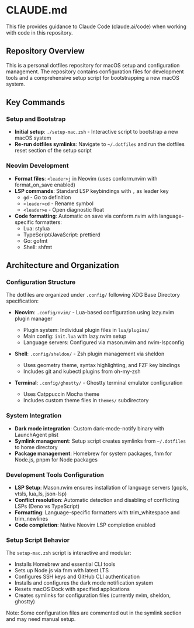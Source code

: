 # CLAUDE.md

This file provides guidance to Claude Code (claude.ai/code) when working with code in this repository.

## Repository Overview

This is a personal dotfiles repository for macOS setup and configuration management. The repository contains configuration files for development tools and a comprehensive setup script for bootstrapping a new macOS system.

## Key Commands

### Setup and Bootstrap
- **Initial setup**: `./setup-mac.zsh` - Interactive script to bootstrap a new macOS system
- **Re-run dotfiles symlinks**: Navigate to `~/.dotfiles` and run the dotfiles reset section of the setup script

### Neovim Development
- **Format files**: `<leader>j` in Neovim (uses conform.nvim with format_on_save enabled)
- **LSP commands**: Standard LSP keybindings with `,` as leader key
  - `gd` - Go to definition
  - `<leader>cd` - Rename symbol
  - `<leader>e` - Open diagnostic float
- **Code formatting**: Automatic on save via conform.nvim with language-specific formatters:
  - Lua: stylua
  - TypeScript/JavaScript: prettierd
  - Go: gofmt
  - Shell: shfmt

## Architecture and Organization

### Configuration Structure
The dotfiles are organized under `.config/` following XDG Base Directory specification:

- **Neovim**: `.config/nvim/` - Lua-based configuration using lazy.nvim plugin manager
  - Plugin system: Individual plugin files in `lua/plugins/`
  - Main config: `init.lua` with lazy.nvim setup
  - Language servers: Configured via mason.nvim and nvim-lspconfig

- **Shell**: `.config/sheldon/` - Zsh plugin management via sheldon
  - Uses geometry theme, syntax highlighting, and FZF key bindings
  - Includes git and kubectl plugins from oh-my-zsh

- **Terminal**: `.config/ghostty/` - Ghostty terminal emulator configuration
  - Uses Catppuccin Mocha theme
  - Includes custom theme files in `themes/` subdirectory

### System Integration
- **Dark mode integration**: Custom dark-mode-notify binary with LaunchAgent plist
- **Symlink management**: Setup script creates symlinks from `~/.dotfiles` to home directory
- **Package management**: Homebrew for system packages, fnm for Node.js, pnpm for Node packages

### Development Tools Configuration
- **LSP Setup**: Mason.nvim ensures installation of language servers (gopls, vtsls, lua_ls, json-lsp)
- **Conflict resolution**: Automatic detection and disabling of conflicting LSPs (Deno vs TypeScript)
- **Formatting**: Language-specific formatters with trim_whitespace and trim_newlines
- **Code completion**: Native Neovim LSP completion enabled

### Setup Script Behavior
The `setup-mac.zsh` script is interactive and modular:
- Installs Homebrew and essential CLI tools
- Sets up Node.js via fnm with latest LTS
- Configures SSH keys and GitHub CLI authentication
- Installs and configures the dark mode notification system
- Resets macOS Dock with specified applications
- Creates symlinks for configuration files (currently nvim, sheldon, ghostty)

Note: Some configuration files are commented out in the symlink section and may need manual setup.